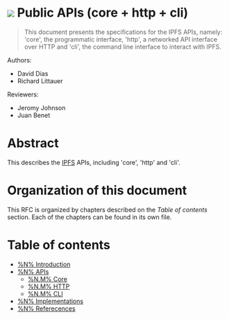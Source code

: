 ![](https://img.shields.io/badge/status-wip-orange.svg?style=flat-square) Public APIs (core + http + cli)
=========================================================================================================

> This document presents the specifications for the IPFS APIs, namely: 'core', the programmatic interface, 'http', a networked API interface over HTTP and 'cli', the command line interface to interact with IPFS.

Authors:

- David Dias
- Richard Littauer

Reviewers:

- Jeromy Johnson
- Juan Benet

# Abstract

This describes the [IPFS](https://ipfs.io/) APIs, including 'core', 'http' and 'cli'.

# Organization of this document

This RFC is organized by chapters described on the *Table of contents* section. Each of the chapters can be found in its own file.

# Table of contents

- [%N% Introduction]()
- [%N% APIs]()
  - [%N.M% Core]()
  - [%N.M% HTTP]()
  - [%N.M% CLI]()
- [%N% Implementations]()
- [%N% Referecences]()
